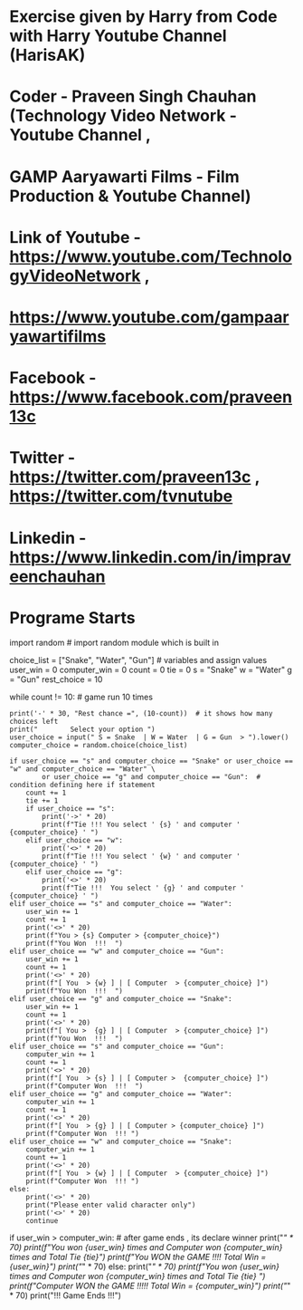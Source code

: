 # Exercise given by Harry from Code with Harry Youtube Channel (HarisAK)
# Coder - Praveen Singh Chauhan (Technology Video Network - Youtube Channel ,
# GAMP Aaryawarti Films - Film Production & Youtube Channel)
# Link of Youtube - https://www.youtube.com/TechnologyVideoNetwork ,
# https://www.youtube.com/gampaaryawartifilms
# Facebook - https://www.facebook.com/praveen13c
# Twitter - https://twitter.com/praveen13c , https://twitter.com/tvnutube
# Linkedin -  https://www.linkedin.com/in/impraveenchauhan

# Programe Starts
import random  # import random module which is built in

choice_list = ["Snake", "Water", "Gun"]  # variables and assign values
user_win = 0
computer_win = 0
count = 0
tie = 0
s = "Snake"
w = "Water"
g = "Gun"
rest_choice = 10

while count != 10:  # game run 10 times

    print('-' * 30, "Rest chance =", (10-count))  # it shows how many choices left
    print("        Select your option ")
    user_choice = input(" S = Snake  | W = Water  | G = Gun  > ").lower()
    computer_choice = random.choice(choice_list)

    if user_choice == "s" and computer_choice == "Snake" or user_choice == "w" and computer_choice == "Water" \
            or user_choice == "g" and computer_choice == "Gun":  # condition defining here if statement
        count += 1
        tie += 1
        if user_choice == "s":
            print('->' * 20)
            print(f"Tie !!! You select ' {s} ' and computer ' {computer_choice} ' ")
        elif user_choice == "w":
            print('<>' * 20)
            print(f"Tie !!! You select ' {w} ' and computer ' {computer_choice} ' ")
        elif user_choice == "g":
            print('<>' * 20)
            print(f"Tie !!!  You select ' {g} ' and computer ' {computer_choice} ' ")
    elif user_choice == "s" and computer_choice == "Water":
        user_win += 1
        count += 1
        print('<>' * 20)
        print(f"You > {s} Computer > {computer_choice}")
        print(f"You Won  !!!  ")
    elif user_choice == "w" and computer_choice == "Gun":
        user_win += 1
        count += 1
        print('<>' * 20)
        print(f"[ You  > {w} ] | [ Computer  > {computer_choice} ]")
        print(f"You Won  !!!  ")
    elif user_choice == "g" and computer_choice == "Snake":
        user_win += 1
        count += 1
        print('<>' * 20)
        print(f"[ You >  {g} ] | [ Computer  > {computer_choice} ]")
        print(f"You Won  !!!  ")
    elif user_choice == "s" and computer_choice == "Gun":
        computer_win += 1
        count += 1
        print('<>' * 20)
        print(f"[ You  > {s} ] | [ Computer >  {computer_choice} ]")
        print(f"Computer Won  !!!  ")
    elif user_choice == "g" and computer_choice == "Water":
        computer_win += 1
        count += 1
        print('<>' * 20)
        print(f"[ You  > {g} ] | [ Computer > {computer_choice} ]")
        print(f"Computer Won  !!! ")
    elif user_choice == "w" and computer_choice == "Snake":
        computer_win += 1
        count += 1
        print('<>' * 20)
        print(f"[ You  > {w} ] | [ Computer  > {computer_choice} ]")
        print(f"Computer Won  !!! ")
    else:
        print('<>' * 20)
        print("Please enter valid character only")
        print('<>' * 20)
        continue
if user_win > computer_win:  # after game ends , its declare winner
    print("*" * 70)
    print(f"You won {user_win} times and Computer won {computer_win} times and Total Tie {tie}")
    print(f"You WON the GAME !!!!  Total Win = {user_win}")
    print("*" * 70)
else:
    print("*" * 70)
    print(f"You won {user_win} times and Computer won {computer_win} times and Total Tie {tie} ")
    print(f"Computer WON the GAME !!!!!  Total Win = {computer_win}")
    print("*" * 70)
print("!!! Game Ends !!!")
